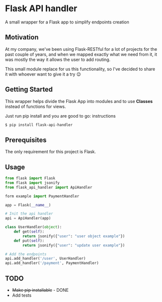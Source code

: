 # Flask API handler
A small wrapper for a Flask app to simplify endpoints creation

## Motivation
At my company, we've been using Flask-RESTful for a lot of projects for the past couple of years, and when we mapped exactly what we need from it, it was mostly the way it allows the user to add routing.

This small module replace for us this functionality, so I've decided to share it with whoever want to give it a try :wink: 

## Getting Started
This wrapper helps divide the Flask App into modules and to use __Classes__ instead of functions for views.

Just run pip install and you are good to go: instructions
```bash
$ pip install flask-api-handler
```

## Prerequisites
The only requirement for this project is Flask.
  
## Usage
```python
from flask import Flask
from flask import jsonify
from flask_api_handler import ApiHandler

form example import PaymentHandler

app = Flask(__name__)

# Init the api handler 
api = ApiHandler(app)

class UserHandler(object):
    def get(self):
        return jsonify({"user": "user object example"})
    def put(self):
        return jsonify({"user": "update user example"})

# Add the endpoints 
api.add_handler('/user', UserHandler)
api.add_handler('/payment', PaymentHandler)
```

## TODO
*   ~~Make pip installable~~ - DONE
*   Add tests
